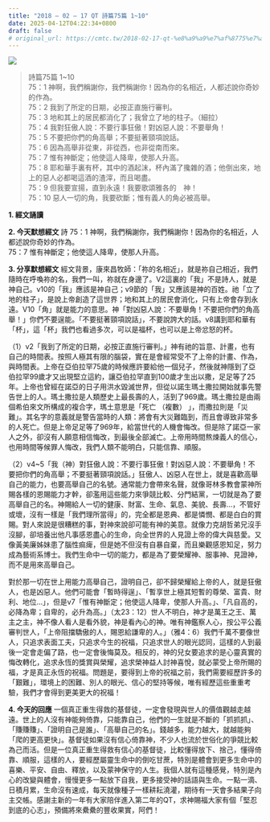 ```yaml
---
title: "2018 – 02 – 17 QT 詩篇75篇 1~10"
date: 2025-04-12T04:22:34+0800
draft: false
# original_url: https://cmtc.tw/2018-02-17-qt-%e8%a9%a9%e7%af%8775%e7%af%87-110
---
```


![](/images/qt.jpg)
> 詩篇75篇 1\~10  
> 75：1 神啊，我們稱謝你，我們稱謝你！因為你的名相近，人都述說你奇妙的作為。  
> 75：2 我到了所定的日期，必按正直施行審判。  
> 75：3 地和其上的居民都消化了；我曾立了地的柱子。（細拉）  
> 75：4 我對狂傲人說：不要行事狂傲！對凶惡人說：不要舉角！  
> 75：5 不要把你們的角高舉；不要挺著頸項說話。  
> 75：6 因為高舉非從東，非從西，也非從南而來。  
> 75：7 惟有神斷定；他使這人降卑，使那人升高。  
> 75：8 耶和華手裏有杯，其中的酒起沫，杯內滿了攙雜的酒；他倒出來，地上的惡人必都喝這酒的渣滓，而且喝盡。  
> 75：9 但我要宣揚，直到永遠！我要歌頌雅各的　神！  
> 75：10 惡人一切的角，我要砍斷；惟有義人的角必被高舉。

**1. 經文誦讀**

**2.  今天默想經文**
詩 75：1 神啊，我們稱謝你，我們稱謝你！因為你的名相近，人都述說你奇妙的作為。  
75：7 惟有神斷定；他使這人降卑，使那人升高。

**3. 分享默想經文**
經文背景，康來昌牧師：「祢的名相近」，就是祢自己相近，我們隨時在呼喚祢的名，我們一叫，祢就在身邊了。V2這裏的「我」不是詩人，就是神自己。v10的「我」應該是神自己；v9節的「我」又應該是神的百姓。祂「立了地的柱子」，是說上帝創造了這世界；地和其上的居民會消化，只有上帝會存到永遠。V10「角」就是能力的意思。神「對凶惡人說：不要舉角！不要把你們的角高舉！」你們不要逞能。「不要挺著頸項說話」，不要說誇大的話。v8講到耶和華有「杯」，這「杯」我們也看過多次，可以是福杯，也可以是上帝忿怒的杯。

（1）v2「我到了所定的日期，必按正直施行審判。」神有祂的旨意、計畫，也有自己的時間表。按照人極其有限的腦袋，實在是會經常受不了上帝的計畫、作為，與時間表。上帝在亞伯拉罕75歲的時候應許要給他一個兒子，然後就神隱到了亞伯拉罕99歲才又出現堅立這約，讓亞伯拉罕直到100歲才生出以撒，足足等了25年。上帝也曾經在諾亞的日子用洪水毀滅世界，但從以諾生瑪土撒拉開始就事先警告世上的人。瑪土撒拉是人類歷史上最長壽的人，活到了969歲。瑪土撒拉是由兩個希伯來文所構成的複合字，瑪土意思是「死亡 （複數） 」，而撒拉則是「災難」。其名字的意義就是警告當時的人類：將會有大災難臨到，而且會導致非常多的人死亡。但是上帝足足等了969年，給當世代的人機會悔改。但是除了諾亞一家人之外，卻沒有人願意相信悔改，到最後全部滅亡。上帝用時間熬煉義人的信心，也用時間等候罪人悔改，我們人類不能明白，只能信靠、順服。

（2）v4\~5「我（神）對狂傲人說：不要行事狂傲！對凶惡人說：不要舉角！不要把你們的角高舉；不要挺著頸項說話。」狂傲人、凶惡人在世上，就是喜歡高舉自己的能力，也要高舉自己的名號。通常能力會帶來名聲，就像哥林多教會蒙神所賜各樣的恩賜能力才幹，卻濫用這些能力來爭競比較、分門結黨，一切就是為了要高舉自己的名。神賜給人一切的健康、財富、生命、氣息、美貌、長壽…，不管好或壞，沒有一樣是「我們理所當得」的，完全都是恩典、都是憐憫、都是白白的賞賜。對人來說是很糟糕的事，對神來說卻可能有神的美意。就像力克胡哲弟兄沒手沒腳，卻培養出他凡事感恩盡心的生命，向全世界的人見證上帝的偉大與慈愛。又像黃美廉姊妹患了腦性痲痺，但是她不但沒有自暴自棄，而且樂觀感恩知足，努力成為藝術系博士。我們生命中一切的能力，都是為了要榮耀神、服事神、見證神，而不是用來高舉自己。

對於那一切在世上用能力高舉自己，證明自己，卻不歸榮耀給上帝的人，就是狂傲人，也是凶惡人。他們可能會「暫時得逞」、「暫享世上極其短暫的尊榮、富貴、財利、地位…」，但是v7「惟有神斷定；他使這人降卑，使那人升高。」、「凡自高的，必降為卑；自卑的，必升為高。」（太23：12）世人不明白，神才是萬王之王、萬主之主，神不像人看人是看外貌，神是看內心的神。唯有神鑑察人心，按公平公義審判世人，「上帝阻擋驕傲的人，賜恩給謙卑的人。」（雅4：6）我們千萬不要像世人，只追求表面工夫，只追求今生的祝福，只追求世人的眼光認同，這樣的人到最後一定會走偏了路，也一定會後悔莫及。相反的，神的兒女要追求的是心靈真實的悔改轉化，追求永恆的獎賞與榮耀，追求榮神益人討神喜悅，就必蒙受上帝所賜的福，才是真正永恆的祝福。問題是，要得到上帝的祝福之前，我們需要經歷許多的「艱難」，環境上的困難、別人的眼光、信心的堅持等候，唯有經歷這些重重考驗，我們才會得到更美更大的祝福！

**4. 今天的回應**
一個真正重生得救的基督徒，一定會發現與世人的價值觀越走越遠。世上的人沒有神能夠倚靠，只能靠自己，他們的一生就是不斷的「抓抓抓」、「賺賺賺」、「證明自己是誰」、「高舉自己的名」。錢越多，能力越大，就越能夠「爬的更高更快」。基督徒如果沒有信心倚靠神，不少人也流於世俗化的爭競比較為己而活。但是一位真正重生得救有信心的基督徒，比較懂得放下、捨己，懂得倚靠、順服，這樣的人，要經歷屬靈生命中的倒吃甘蔗，特別是體會到更多生命中的喜樂、平安、自由、釋放，以及蒙神保守的人生。我個人就有這種感覺，特別是內心的改變與體會，慢慢更多一點放下自我，更多接受神的話語與生命。一點一滴、日積月累，生命沒有速成，每天就像種子一樣耕耘澆灌，期待有一天會多結果子向主交帳。感謝主新的一年有大家陪伴進入第二年的QT，求神賜福大家有個「堅忍到底的心志」，預備將來纍纍的豐收果實，阿們！
